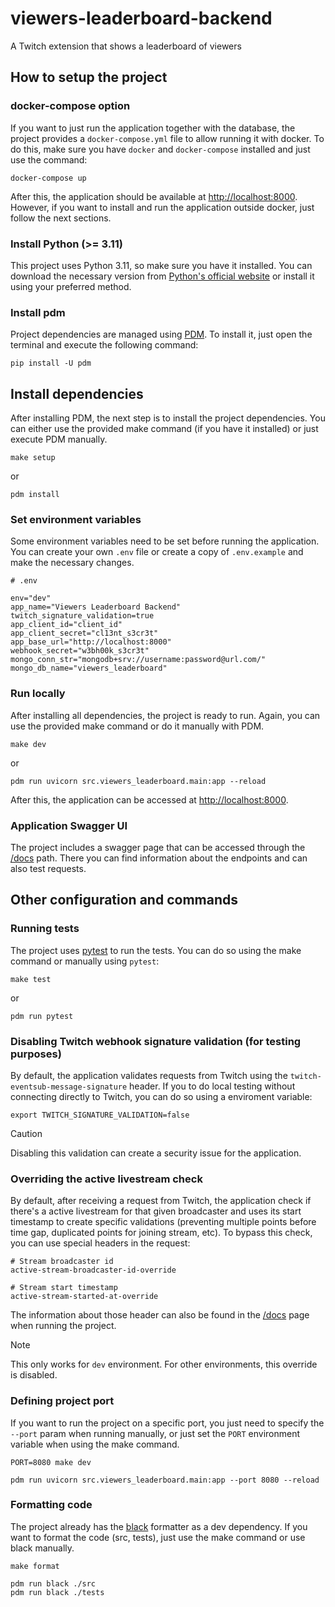 # viewers-leaderboard-backend
A Twitch extension that shows a leaderboard of viewers

## How to setup the project
### docker-compose option

If you want to just run the application together with the database, the project provides a `docker-compose.yml` file to allow running it with docker. To do this, make sure you have `docker` and `docker-compose` installed and just use the command:

```shell
docker-compose up
```

After this, the application should be available at [http://localhost:8000](http://localhost:8000).
However, if you want to install and run the application outside docker, just follow the next sections.


### Install Python (>= 3.11)
This project uses Python 3.11, so make sure you have it installed. You can download the necessary version from [Python's official website](https://www.python.org/downloads/) or install it using your preferred method.

### Install pdm
Project dependencies are managed using [PDM](https://pdm-project.org/en/latest/). To install it, just open the terminal and execute the following command:

```shell
pip install -U pdm
```

## Install dependencies
After installing PDM, the next step is to install the project dependencies. You can either use the provided make command (if you have it installed) or just execute PDM manually.

```shell
make setup
```
or
```shell
pdm install
```

### Set environment variables
Some environment variables need to be set before running the application. You can create your own `.env` file or create a copy of `.env.example` and make the necessary changes.

```
# .env

env="dev"
app_name="Viewers Leaderboard Backend"
twitch_signature_validation=true
app_client_id="client_id"
app_client_secret="cl13nt_s3cr3t"
app_base_url="http://localhost:8000"
webhook_secret="w3bh00k_s3cr3t"
mongo_conn_str="mongodb+srv://username:password@url.com/"
mongo_db_name="viewers_leaderboard"
```

### Run locally
After installing all dependencies, the project is ready to run. Again, you can use the provided make command or do it manually with PDM.

```shell
make dev
```
or
```shell
pdm run uvicorn src.viewers_leaderboard.main:app --reload
```

After this, the application can be accessed at [http://localhost:8000](http://localhost:8000).

### Application Swagger UI

The project includes a swagger page that can be accessed through the [/docs](http://localhost:8000/docs) path. There you can find information about the endpoints and can also test requests.

## Other configuration and commands

### Running tests

The project uses [pytest](https://docs.pytest.org/en/stable/) to run the tests. You can do so using the make command or manually using `pytest`:

```
make test
```
or
```
pdm run pytest
```

### Disabling Twitch webhook signature validation (for testing purposes)

By default, the application validates requests from Twitch using the `twitch-eventsub-message-signature` header. If you to do local testing without connecting directly to Twitch, you can do so using a enviroment variable:

```shell
export TWITCH_SIGNATURE_VALIDATION=false
```

> [!CAUTION]
> Disabling this validation can create a security issue for the application.

### Overriding the active livestream check
By default, after receiving a request from Twitch, the application check if there's a active livestream for that given broadcaster and uses its start timestamp to create specific validations (preventing multiple points before time gap, duplicated points for joining stream, etc). To bypass this check, you can use special headers in the request:

```
# Stream broadcaster id
active-stream-broadcaster-id-override

# Stream start timestamp
active-stream-started-at-override
```

The information about those header can also be found in the [/docs](http://localhost:8080) page when running the project.

> [!NOTE]
> This only works for `dev` environment. For other environments, this override is disabled.

### Defining project port
If you want to run the project on a specific port, you just need to specify the `--port` param when running manually, or just set the `PORT` environment variable when using the make command.

```shell
PORT=8080 make dev
```

```shell
pdm run uvicorn src.viewers_leaderboard.main:app --port 8080 --reload
```

### Formatting code
The project already has the [black](https://black.readthedocs.io/en/stable/index.html) formatter as a dev dependency. If you want to format the code (src, tests), just use the make command or use black manually.

```shell
make format
```

```
pdm run black ./src
pdm run black ./tests
```
